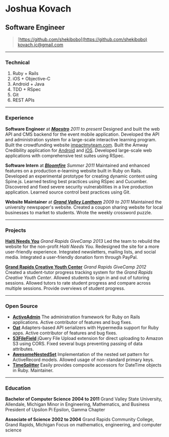 # Joshua Kovach
## Software Engineer

> [https://github.com/shekibobo](https://github.com/shekibobo)
> [kovach.jc@gmail.com](mailto:kovach.jc@gmail.com)

------

### Technical

1. Ruby + Rails
2. iOS + Objective-C
3. Android + Java
1. TDD + RSpec
2. Git
3. REST APIs


------

### Experience

**Software Engineer** at [***Maestro***](http://meetmaestro.com) *2011 to present*
Designed and built the web API and CMS backend for the event mobile application.
Developed the API and administration system for a large-scale interactive learning program.
Built the crowdfunding website [impactmyteam.com](impactmyteam.com).
Built the Amway Credibility application for [Android](https://play.google.com/store/apps/details?id=com.maestromobile.amway.am07) and [iOS](https://itunes.apple.com/us/app/amway-credibility/id501806153?mt=8).
Developed large-scale web applications with comprehensive test suites using RSpec.

**Software Intern** at [***Bloomfire***](http://bloomfire.com) *Summer 2011*
Maintained and enhanced features on a production e-learning website built in Ruby on Rails.
Developed an experimental prototype for creating dynamic content using Spine.js.
Learned testing best practices using RSpec and Cucumber.
Discovered and fixed severe security vulnerabilities in a live production application.
Learned source control best practices using Git.

**Website Maintainer** at [***Grand Valley Lanthorn***](http://www.lanthorn.com) *2009 to 2011*
Maintained the university newspaper's website.
Created a coupon sharing website for local businesses to market to students.
Wrote the weekly crossword puzzle.

------

### Projects

[**Haiti Needs You**](http://haitineedsyou.com) *Grand Rapids GiveCamp 2013*
Led the team to rebuild the website for the non-profit *Haiti Needs You*.
Redesigned the site for a more user-friendly experience.
Integrated newsletters, mailing lists, and social media.
Integrated a user-friendly donation form through PayPal.

[**Grand Rapids Creative Youth Center**](http://www.creativeyouthcenter.org) *Grand Rapids GiveCamp 2012*
Created a student-tutor progress tracking system for the *Grand Rapids Creative Youth Center*.
Allowed students to sign in and out of tutoring sessions.
Allowed tutors to rate student progress and compare across multiple sessions.
Provide overviews of student progress.

------

### Open Source

* [**ActiveAdmin**](https://www.github.com/gregbell/active_admin)
    The administration framework for Ruby on Rails applications. Active contributor of features and bug fixes.
* [**Oat**](https://github.com/ismasan/oat)
    Adapters-based API serializers with Hypermedia support for Ruby apps. Active contributor of features and bug fixes.
* [**S3FileField**](https://github.com/sheerun/s3_file_field)
    jQuery File Upload extension for direct uploading to Amazon S3 using CORS. Fixed several bugs preventing passing of data attributes.
* [**AwesomeNestedSet**](https://github.com/collectiveidea/awesome_nested_set)
    Implementation of the nested set pattern for ActiveRecord models. Allowed usage of non-standard primary keys.
* [**TimeSplitter**](https://github.com/shekibobo/time_splitter)
    Easily provides composite accessors for DateTime objects in Ruby. Maintainer.

------

### Education

**Bachelor of Computer Science** __2004 to 2011__
    Grand Valley State University, Allendale, Michigan
    Minor in Engineering, Mathematics, and Business
    President of Upsilon Pi Epsilon, Gamma Chapter

**Associate of Science** __2002 to 2004__
    Grand Rapids Community College, Grand Rapids, Michigan
    Focus on mathematics, engineering, and computer science
